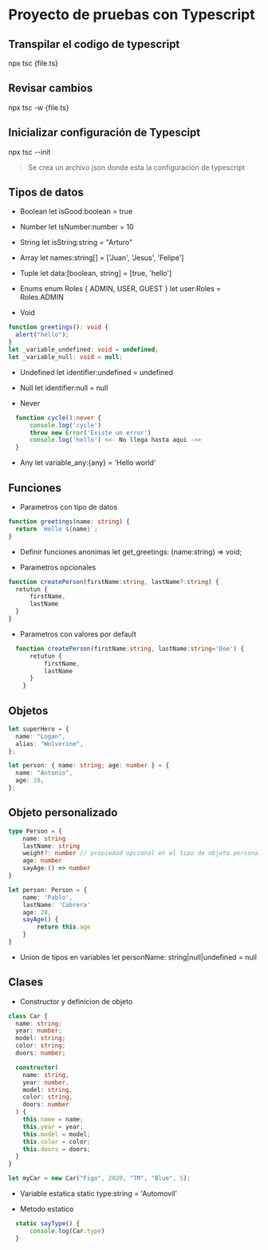 # Proyecto de pruebas con Typescript

## Transpilar el codigo de typescript

npx tsc {file.ts}

## Revisar cambios

npx tsc -w {file.ts}

## Inicializar configuración de Typescipt

npx tsc --init

> Se crea un archivo json donde esta la configuración de typescript

## Tipos de datos

- Boolean
  let isGood:boolean = true

- Number
  let isNumber:number = 10

- String
  let isString:string = "Arturo"

- Array
  let names:string[] = ['Juan', 'Jesus', 'Felipe']

- Tuple
  let data:[boolean, string] = [true, 'hello']

- Enums
  enum Roles { ADMIN, USER, GUEST }
  let user:Roles = Roles.ADMIN

- Void

```typescript
function greetings(): void {
  alert("hello");
}
let _variable_undefined: void = undefined;
let _variable_null: void = null;
```

- Undefined
  let identifier:undefined = undefined

- Null
  let identifier:null = null

- Never

```typescript
  function cycle():never {
      console.log('cycle')
      throw new Error('Existe un error')
      console.log('hello') <<- No llega hasta aqui ->>
  }
```

- Any
  let variable_any:{any} = 'Hello world'

## Funciones

- Parametros con tipo de datos

```typescript
function greetings(name: string) {
  return `Hello ${name}`;
}
```

- Definir funciones anonimas
  let get_greetings: (name:string) => void;

- Parametros opcionales

```typescript
function createPerson(firstName:string, lastName?:string) {
  retutun {
      firstName,
      lastName
  }
}
```

- Parametros con valores por default

```typescript
  function createPerson(firstName:string, lastName:string='Doe') {
      retutun {
          firstName,
          lastName
      }
    }
```

## Objetos

```typescript
let superHero = {
  name: "Logan",
  alias: "Wolverine",
};

let person: { name: string; age: number } = {
  name: "Antonio",
  age: 28,
};
```

## Objeto personalizado

```typescript
type Person = {
    name: string
    lastName: string
    weight?: number // propiedad opcional en el tipo de objeto personalizado
    age: number
    sayAge:() => number
}

let person: Person = {
    name: 'Pablo',
    lastName: 'Cabrera'
    age: 28,
    sayAge() {
        return this.age
    }
}
```

- Union de tipos en variables
  let personName: string|null|undefined = null

## Clases

- Constructor y definicion de objeto

```typescript
class Car {
  name: string;
  year: number;
  model: string;
  color: string;
  doors: number;

  constructor(
    name: string,
    year: number,
    model: string,
    color: string,
    doors: number
  ) {
    this.name = name;
    this.year = year;
    this.model = model;
    this.color = color;
    this.doors = doors;
  }
}

let myCar = new Car("Figo", 2020, "TM", "Blue", 5);
```

- Variable estatica
  static type:string = 'Automovil'

- Metodo estatico

```typescript
  static sayType() {
      console.log(Car.type)
  }
```
